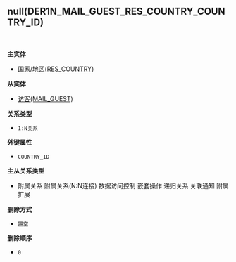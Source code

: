 ## null(DER1N_MAIL_GUEST_RES_COUNTRY_COUNTRY_ID) <!-- {docsify-ignore-all} -->



<br>
<p class="panel-title"><b>主实体</b></p>

* [国家/地区(RES_COUNTRY)](module/base/res_country)

<p class="panel-title"><b>从实体</b></p>

* [访客(MAIL_GUEST)](module/mail/mail_guest)

<p class="panel-title"><b>关系类型</b></p>

* `1:N关系`

<p class="panel-title"><b>外键属性</b></p>

* `COUNTRY_ID`

<p class="panel-title"><b>主从关系类型</b></p>

* <i class="fa fa-square"/></i> 附属关系 <i class="fa fa-square"/></i> 附属关系(N:N连接) <i class="fa fa-square"/></i> 数据访问控制 <i class="fa fa-square"/></i> 嵌套操作 <i class="fa fa-square"/></i> 递归关系 <i class="fa fa-square"/></i> 关联通知 <i class="fa fa-square"/></i> 附属扩展

<p class="panel-title"><b>删除方式</b></p>

* `置空`

<p class="panel-title"><b>删除顺序</b></p>

* `0`
